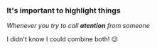 ### It's important to highlight things

_Whenever you try to call **atention** from someone_

I didn't know I could combine both! :confused:
